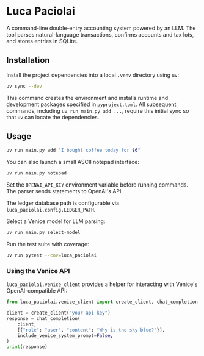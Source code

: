 # Luca Paciolai

A command-line double-entry accounting system powered by an LLM. The tool parses natural-language transactions, confirms accounts and tax lots, and stores entries in SQLite.

## Installation

Install the project dependencies into a local `.venv` directory using `uv`:

```bash
uv sync --dev
```

This command creates the environment and installs runtime and development
packages specified in `pyproject.toml`. All subsequent commands, including
`uv run main.py add ...`, require this initial sync so that `uv` can locate the
dependencies.

## Usage

```bash
uv run main.py add "I bought coffee today for $6"
```

You can also launch a small ASCII notepad interface:

```bash
uv run main.py notepad
```

Set the `OPENAI_API_KEY` environment variable before running commands. The
parser sends statements to OpenAI's API.

The ledger database path is configurable via ``luca_paciolai.config.LEDGER_PATH``.

Select a Venice model for LLM parsing:

```bash
uv run main.py select-model
```

Run the test suite with coverage:

```bash
uv run pytest --cov=luca_paciolai
```

### Using the Venice API

`luca_paciolai.venice_client` provides a helper for interacting with Venice's
OpenAI-compatible API:

```python
from luca_paciolai.venice_client import create_client, chat_completion

client = create_client("your-api-key")
response = chat_completion(
    client,
    [{"role": "user", "content": "Why is the sky blue?"}],
    include_venice_system_prompt=False,
)
print(response)
```

